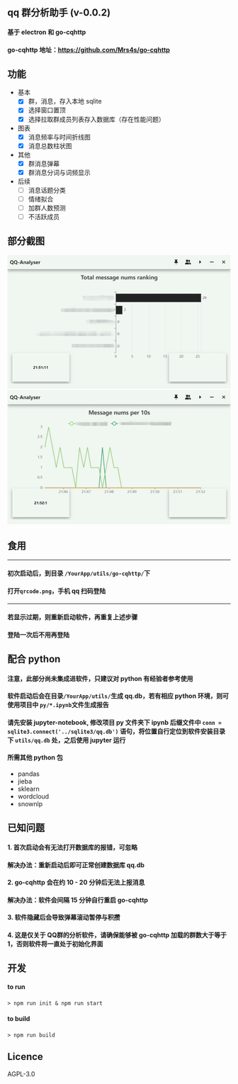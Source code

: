 ## qq 群分析助手 (v-0.0.2)
#### 基于 electron 和 go-cqhttp
#### go-cqhttp 地址：https://github.com/Mrs4s/go-cqhttp
## 功能
* 基本
  - [x] 群，消息，存入本地 sqlite
  - [x] 选择窗口置顶
  - [x] 选择拉取群成员列表存入数据库（存在性能问题）
* 图表
  - [x] 消息频率与时间折线图
  - [x] 消息总数柱状图
* 其他
  - [x] 群消息弹幕
  - [x] 群消息分词与词频显示
* 后续
  - [ ] 消息话题分类
  - [ ] 情绪拟合
  - [ ] 加群人数预测
  - [ ] 不活跃成员
## 部分截图
![image](https://github.com/GentleCold/qq-analyser/blob/master/img/img1.png)
![image](https://github.com/GentleCold/qq-analyser/blob/master/img/img2.png)
## 食用
***
#### 初次启动后，到目录 ```/YourApp/utils/go-cqhttp/```下
#### 打开```qrcode.png```，手机 qq 扫码登陆
***
#### 若显示过期，则重新启动软件，再重复上述步骤
#### 登陆一次后不用再登陆
## 配合 python
#### 注意，此部分尚未集成进软件，只建议对 python 有经验者参考使用
#### 软件启动后会在目录```/YourApp/utils/```生成 qq.db，若有相应 python 环境，则可使用项目中 ```py/*.ipynb```文件生成报告
#### 请先安装 jupyter-notebook, 修改项目 py 文件夹下 ipynb 后缀文件中 ```conn = sqlite3.connect('../sqlite3/qq.db')``` 语句，将位置自行定位到软件安装目录下 ```utils/qq.db``` 处，之后使用 jupyter 运行
#### 所需其他 python 包
* pandas
* jieba
* sklearn
* wordcloud
* snownlp
## 已知问题
#### 1. 首次启动会有无法打开数据库的报错，可忽略
#### 解决办法：重新启动后即可正常创建数据库 qq.db
#### 2. go-cqhttp 会在约 10 - 20 分钟后无法上报消息
#### 解决办法：软件会间隔 15 分钟自行重启 go-cqhttp
#### 3. 软件隐藏后会导致弹幕滚动暂停与积攒
#### 4. 这是仅关于 QQ群的分析软件，请确保能够被 go-cqhttp 加载的群数大于等于 1，否则软件将一直处于初始化界面
## 开发
#### to run
```> npm run init & npm run start```
#### to build
```> npm run build```
## Licence
AGPL-3.0
